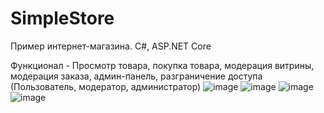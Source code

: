 # SimpleStore
Пример интернет-магазина. C#, ASP.NET Core

Функционал - Просмотр товара, покупка товара, модерация витрины, модерация заказа, админ-панель, 
разграничение доступа (Пользователь, модератор, администратор)
![image](https://user-images.githubusercontent.com/67924393/138457558-769f84c7-2880-4202-9007-da0d848e3482.png)
![image](https://user-images.githubusercontent.com/67924393/138457965-e80f8fa2-27a3-4d10-b78a-c078fe96700f.png)
![image](https://user-images.githubusercontent.com/67924393/138458170-e66538e4-1cb5-4251-b5fc-e6fa7822a88e.png)
![image](https://user-images.githubusercontent.com/67924393/138458194-39783c3d-bf22-4012-beda-0b04595271d0.png)
